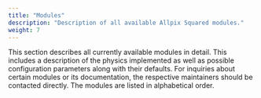```yaml
---
title: "Modules"
description: "Description of all available Allpix Squared modules."
weight: 7
---
```


This section describes all currently available modules in detail. This
includes a description of the physics implemented as well as possible
configuration parameters along with their defaults. For inquiries about
certain modules or its documentation, the respective maintainers should
be contacted directly. The modules are listed in alphabetical order.
